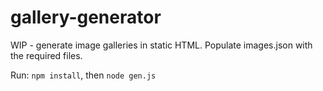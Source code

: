 # gallery-generator

WIP - generate image galleries in static HTML. Populate images.json with the required files.

Run: `npm install`, then `node gen.js`
